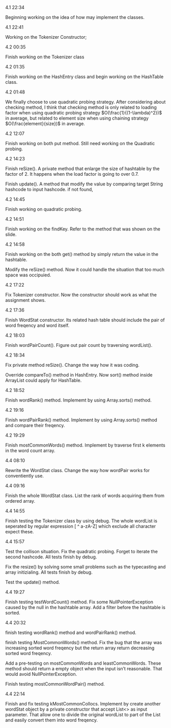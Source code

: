 4.1 22:34

Beginning working on the idea of how may implement the classes. 

4.1 22:41

Working on the Tokenizer Constructor;

4.2 00:35

Finish working on the Tokenizer class

4.2 01:35

Finish working on the HashEntry class and begin working on the HashTable class.

4.2 01:48

We finally choose to use quadratic probing strategy. After considering about checking method, I think that checking method is only related to loading factor when using quadratic probing strategy $O(\frac{1}{(1-\lambda)^2})$ in average, but related to element size when using chaining strategy $O(\frac{element}{size})$ in average. 

4.2 12:07

Finish working on both put method. Still need working on the Quadratic probing.

4.2 14:23

Finish reSize(). A private method that enlarge the size of hashtable by the factor of 2. It happens when the load factor is going to over 0.7.

Finish update(). A method that modify the value by comparing target String hashcode to input hashcode. if not found, 

4.2 14:45

Finish working on quadratic probing.

4.2 14:51

Finish working on the findKey. Refer to the method that was shown on the slide. 

4.2 14:58

Finish working on the both get() method by simply return the value in the hashtable.

Modify the reSize() method. Now it could handle the situation that too much space was occipuied. 

4.2 17:22

Fix Tokenizer constructor. Now the constructor should work as what the assignment shows. 

4.2 17:36

Finish WordStat constructor. Its related hash table should include the pair of word freqency and word itself.

4.2 18:03

Finish wordPairCount(). Figure out pair count by traversing wordList().

4.2 18:34

Fix private method reSize(). Change the way how it was coding. 

Override compareTo() method in HashEntry. Now sort() method inside ArrayList could apply for HashTable. 

4.2 18:52

Finish wordRank() method. Implememt by using Array.sorts() method. 

4.2 19:16

Finish wordPairRank() method. Implement by using Array.sorts() method and compare their freqency. 

4.2 19:29

Finish mostCommonWords() method. Implement by traverse first k elements in the word count array. 

4.4 08:10

Rewrite the WordStat class. Change the way how wordPair works for conventiently use. 

4.4 09:16

Finish the whole WordStat class. List the rank of words acquiring them from ordered array. 

4.4 14:55

Finish testing the Tokenizer class by using debug. The whole wordList is seperated by regular expression [ ^ a-zA-Z] which exclude all character expect these. 

4.4 15:57 

Test the collison situation. Fix the quadratic probing. Forget to iterate the second hashcode. All tests finish by debug.

Fix the resize() by solving some small problems such as the typecasting and array initizialing. All tests finish by debug. 

Test the update() method. 

4.4 19:27

Finish testing testWordCount() method. Fix some NullPointerException caused by the null in the hashtable array. Add a filter before the hashtable is sorted. 

4.4 20:32

finish testing wordRank() method and wordPairRank() method. 

finish testing MostCommonWords() method. Fix the bug that the array was increasing sorted word freqency but the return array return decreasing sorted word freqency. 

Add a pre-testing on mostCommonWords and leastCommonWords. These method should return a empty object when the input isn’t reasonable. That would avoid NullPointerException. 

Finish testing mostCommonWordPair() method. 

4.4 22:14

Finish and fix testing kMostCommonCollocs. Implement by create another wordStat object by a private constructor that accept List<> as input parameter. That allow one to divide the original wordList to part of the List and easily convert them into word freqency. 









